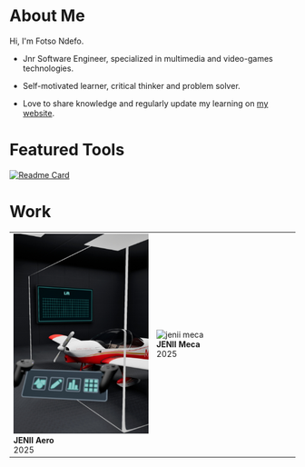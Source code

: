 # About Me

Hi, I'm Fotso Ndefo.

- Jnr Software Engineer, specialized in multimedia and video-games technologies.

- Self-motivated learner, critical thinker and problem solver.

- Love to share knowledge and regularly update my learning on [my website](https://fotsondefo.vercel.app/).


# Featured Tools

[![Readme Card](https://github-readme-stats.vercel.app/api/pin/?username=fotsondefo&repo=UEComputeShaderBoilerplate)](https://github.com/fotsondefo/UEComputeShaderBoilerplate)


# Work
<table>
    <tr>
        <td width="33%">
            <img src="public/images/jeniiaero.jpg" alt="jenii aero"><br/>
			<b>JENII Aero</b><br/>
            2025
        </td>
        <td width="33%">
            <img src="" alt="jenii meca"><br/>
            <b>JENII Meca</b><br/>
            2025
        </td>
    </tr>
</table>